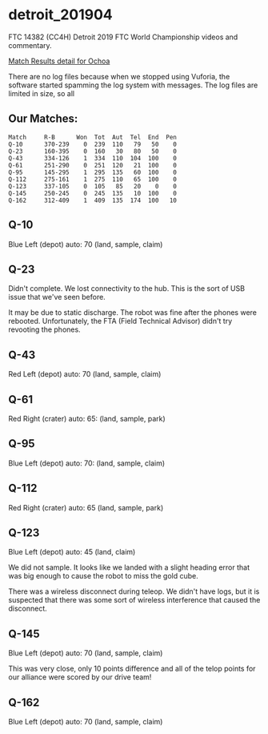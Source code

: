 # detroit_201904
FTC 14382 (CC4H) Detroit 2019 FTC World Championship videos and commentary.

[Match Results detail for Ochoa](https://ftcscores.com/event/l0tzuPzH)

There are no log files because when we stopped using Vuforia, the software started
spamming the log system with messages. The log files are limited in size, so all

## Our Matches:

```
Match     R-B      Won  Tot  Aut  Tel  End  Pen
Q-10      370-239    0  239  110   79   50    0
Q-23      160-395    0  160   30   80   50    0
Q-43      334-126    1  334  110  104  100    0
Q-61      251-290    0  251  120   21  100    0
Q-95      145-295    1  295  135   60  100    0
Q-112     275-161    1  275  110   65  100    0
Q-123     337-105    0  105   85   20    0    0
Q-145     250-245    0  245  135   10  100    0
Q-162     312-409    1  409  135  174  100   10
```


## Q-10 

Blue Left (depot) auto: 70 (land, sample, claim)


## Q-23

Didn't complete. We lost connectivity to the hub. This is the sort of USB issue that we've seen before. 

It may be due to static discharge. The robot was fine after the phones were rebooted. Unfortunately, the FTA (Field Technical Advisor)
didn't try revooting the phones.

## Q-43 

Red Left (depot) auto: 70 (land, sample, claim)

## Q-61

Red Right (crater) auto: 65: (land, sample, park)

## Q-95

Blue Left (depot) auto: 70: (land, sample, claim)

## Q-112

Red Right (crater) auto: 65 (land, sample, park)

## Q-123

Blue Left (depot) auto: 45 (land, claim)

We did not sample. It looks like we landed with a slight heading error that was big enough to cause the robot to miss the gold cube.

There was a wireless disconnect during teleop. We didn't have logs, but it is suspected that there was some sort of wireless interference
that caused the disconnect.

## Q-145

Blue Left (depot) auto: 70 (land, sample, claim)

This was very close, only 10 points difference and all of the telop points for our alliance  were scored by our drive team!

## Q-162

Blue Left (depot) auto: 70 (land, sample, claim)





